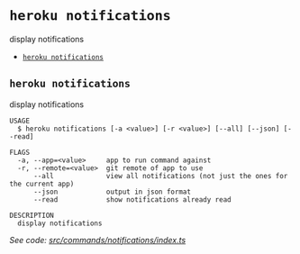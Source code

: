 `heroku notifications`
======================

display notifications

* [`heroku notifications`](#heroku-notifications)

## `heroku notifications`

display notifications

```
USAGE
  $ heroku notifications [-a <value>] [-r <value>] [--all] [--json] [--read]

FLAGS
  -a, --app=<value>     app to run command against
  -r, --remote=<value>  git remote of app to use
      --all             view all notifications (not just the ones for the current app)
      --json            output in json format
      --read            show notifications already read

DESCRIPTION
  display notifications
```

_See code: [src/commands/notifications/index.ts](https://github.com/heroku/cli/blob/v9.1.1/packages/cli/src/commands/notifications/index.ts)_
